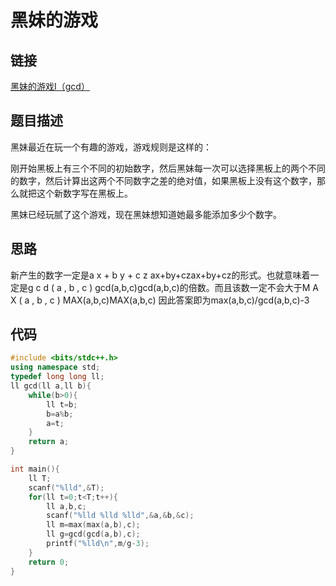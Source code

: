 # 黑妹的游戏

## 链接

[黑妹的游戏I（gcd）](https://blog.csdn.net/qq_41746268/article/details/99693315)

## 题目描述

黑妹最近在玩一个有趣的游戏，游戏规则是这样的：

刚开始黑板上有三个不同的初始数字，然后黑妹每一次可以选择黑板上的两个不同的数字，然后计算出这两个不同数字之差的绝对值，如果黑板上没有这个数字，那么就把这个新数字写在黑板上。

黑妹已经玩腻了这个游戏，现在黑妹想知道她最多能添加多少个数字。

## 思路

新产生的数字一定是a x + b y + c z ax+by+czax+by+cz的形式。也就意味着一定是g c d ( a , b , c ) gcd(a,b,c)gcd(a,b,c)的倍数。而且该数一定不会大于M A X ( a , b , c ) MAX(a,b,c)MAX(a,b,c)
因此答案即为max(a,b,c)/gcd(a,b,c)-3

## 代码

```c++
#include <bits/stdc++.h>
using namespace std;
typedef long long ll;
ll gcd(ll a,ll b){
	while(b>0){
		ll t=b;
		b=a%b;
		a=t;
	}
	return a;
}

int main(){
    ll T;
    scanf("%lld",&T);
    for(ll t=0;t<T;t++){
        ll a,b,c;
        scanf("%lld %lld %lld",&a,&b,&c);
        ll m=max(max(a,b),c);
        ll g=gcd(gcd(a,b),c);
        printf("%lld\n",m/g-3);
    }
    return 0;
}
```
